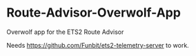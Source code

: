 # Route-Advisor-Overwolf-App
Overwolf app for the ETS2 Route Advisor

Needs https://github.com/Funbit/ets2-telemetry-server to work.
